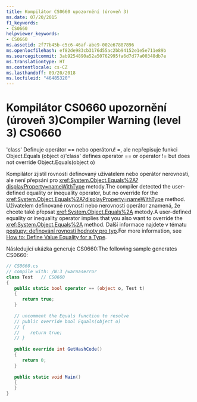 ```yaml
---
title: Kompilátor CS0660 upozornění (úroveň 3)
ms.date: 07/20/2015
f1_keywords:
- CS0660
helpviewer_keywords:
- CS0660
ms.assetid: 2f77b45b-c5c6-46af-abe9-002e67887896
ms.openlocfilehash: ef82de983cb3176d55ac2bb94152e1e5e711e89b
ms.sourcegitcommit: 3ab9254890a52a50762995fa6d7d77a00348db7e
ms.translationtype: HT
ms.contentlocale: cs-CZ
ms.lasthandoff: 09/20/2018
ms.locfileid: "46485320"
---
```

# <a name="compiler-warning-level-3-cs0660"></a><span data-ttu-id="13a17-102">Kompilátor CS0660 upozornění (úroveň 3)</span><span class="sxs-lookup"><span data-stu-id="13a17-102">Compiler Warning (level 3) CS0660</span></span>

<span data-ttu-id="13a17-103">'class' Definuje operátor == nebo operátoru! =, ale nepřepisuje funkci Object.Equals (object o)</span><span class="sxs-lookup"><span data-stu-id="13a17-103">'class' defines operator == or operator != but does not override Object.Equals(object o)</span></span>  
  
<span data-ttu-id="13a17-104">Kompilátor zjistil rovnosti definovaný uživatelem nebo operátor nerovnosti, ale není přepsání pro <xref:System.Object.Equals%2A?displayProperty=nameWithType> metody.</span><span class="sxs-lookup"><span data-stu-id="13a17-104">The compiler detected the user-defined equality or inequality operator, but no override for the <xref:System.Object.Equals%2A?displayProperty=nameWithType> method.</span></span> <span data-ttu-id="13a17-105">Uživatelem definované rovnosti nebo nerovnosti operátor znamená, že chcete také přepsat <xref:System.Object.Equals%2A> metody.</span><span class="sxs-lookup"><span data-stu-id="13a17-105">A user-defined equality or inequality operator implies that you also want to override the <xref:System.Object.Equals%2A> method.</span></span> <span data-ttu-id="13a17-106">Další informace najdete v tématu [postupy: definování rovnosti hodnoty pro typ](../programming-guide/statements-expressions-operators/how-to-define-value-equality-for-a-type.md).</span><span class="sxs-lookup"><span data-stu-id="13a17-106">For more information, see [How to: Define Value Equality for a Type](../programming-guide/statements-expressions-operators/how-to-define-value-equality-for-a-type.md).</span></span>
  
<span data-ttu-id="13a17-107">Následující ukázka generuje CS0660:</span><span class="sxs-lookup"><span data-stu-id="13a17-107">The following sample generates CS0660:</span></span>  

```csharp
// CS0660.cs  
// compile with: /W:3 /warnaserror  
class Test   // CS0660  
{  
   public static bool operator == (object o, Test t)  
   {  
      return true;  
   }  
  
   // uncomment the Equals function to resolve  
   // public override bool Equals(object o)  
   // {  
   //    return true;  
   // }  
  
   public override int GetHashCode()  
   {  
      return 0;  
   }  
  
   public static void Main()  
   {  
   }  
}  
```
